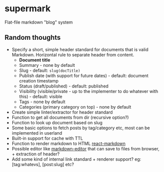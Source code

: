 # supermark

Flat-file markdown "blog" system

## Random thoughts

* Specify a short, simple header standard for documents that is valid Markdown. Horizontal rule to separate header from content.
  - **Document title**
  - Summary - none by default
  - Slug - default: `slug(docTitle)`
  - Publish date (with support for future dates) - default: document creation timestamp
  - Status (draft/published) - default: published
  - Visibility (visible/private - up to the implementer to do whatever with this) - default: visible
  - Tags - none by default
  - Categories (primary category on top) - none by default
* Create simple linter/extractor for header standard
* Function to get all documents from dir (recursive option?)
* Function to look up document based on slug
* Some basic options to fetch posts by tag/category etc, most can be implemented in userland
* Built-in support for cache with TTL
* Function to render markdown to HTML [react-markdown](https://github.com/rexxars/react-markdown)
* Possible editor like [markdown-editor](https://github.com/rexxars/markdown-editor) that can save to files from browser, + extraction of header?
* Add some kind of internal link standard + renderer support? eg: \[tag:whatevs\], \[post:slug\] etc?
